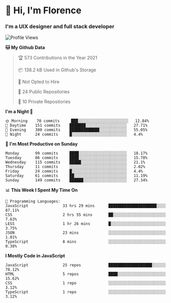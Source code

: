 <h1>👋 Hi, I'm Florence</h1>
<h3>I'm a UIX designer and full stack developer</h3>


<!--START_SECTION:waka-->
![Profile Views](http://img.shields.io/badge/Profile%20Views-2-blue)

**🐱 My Github Data** 

> 🏆 573 Contributions in the Year 2021
 > 
> 📦 138.2 kB Used in Github's Storage 
 > 
> 🚫 Not Opted to Hire
 > 
> 📜 24 Public Repositories 
 > 
> 🔑 10 Private Repositories  
 > 
**I'm a Night 🦉** 

```text
🌞 Morning    70 commits     ███░░░░░░░░░░░░░░░░░░░░░░   12.84% 
🌆 Daytime    151 commits    ███████░░░░░░░░░░░░░░░░░░   27.71% 
🌃 Evening    300 commits    █████████████░░░░░░░░░░░░   55.05% 
🌙 Night      24 commits     █░░░░░░░░░░░░░░░░░░░░░░░░   4.4%

```
📅 **I'm Most Productive on Sunday** 

```text
Monday       99 commits     ████░░░░░░░░░░░░░░░░░░░░░   18.17% 
Tuesday      86 commits     ████░░░░░░░░░░░░░░░░░░░░░   15.78% 
Wednesday    115 commits    █████░░░░░░░░░░░░░░░░░░░░   21.1% 
Thursday     11 commits     ░░░░░░░░░░░░░░░░░░░░░░░░░   2.02% 
Friday       24 commits     █░░░░░░░░░░░░░░░░░░░░░░░░   4.4% 
Saturday     61 commits     ██░░░░░░░░░░░░░░░░░░░░░░░   11.19% 
Sunday       149 commits    ██████░░░░░░░░░░░░░░░░░░░   27.34%

```


📊 **This Week I Spent My Time On** 

```text
💬 Programming Languages: 
JavaScript               33 hrs 29 mins      █████████████████████░░░░   87.11% 
CSS                      2 hrs 55 mins       ██░░░░░░░░░░░░░░░░░░░░░░░   7.63% 
LESS                     1 hr 26 mins        █░░░░░░░░░░░░░░░░░░░░░░░░   3.75% 
JSON                     23 mins             ░░░░░░░░░░░░░░░░░░░░░░░░░   1.01% 
TypeScript               8 mins              ░░░░░░░░░░░░░░░░░░░░░░░░░   0.38%

```

**I Mostly Code in JavaScript** 

```text
JavaScript               25 repos            ███████████████████░░░░░░   78.12% 
HTML                     5 repos             ████░░░░░░░░░░░░░░░░░░░░░   15.62% 
CSS                      1 repo              ░░░░░░░░░░░░░░░░░░░░░░░░░   3.12% 
TypeScript               1 repo              ░░░░░░░░░░░░░░░░░░░░░░░░░   3.12%

```



<!--END_SECTION:waka-->
